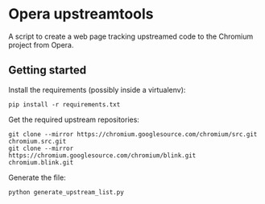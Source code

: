 Opera upstreamtools
===================

A script to create a web page tracking upstreamed code to the Chromium project
from Opera.

Getting started
---------------

Install the requirements (possibly inside a virtualenv):

    pip install -r requirements.txt

Get the required upstream repositories:

    git clone --mirror https://chromium.googlesource.com/chromium/src.git chromium.src.git
    git clone --mirror https://chromium.googlesource.com/chromium/blink.git chromium.blink.git

Generate the file:

    python generate_upstream_list.py
